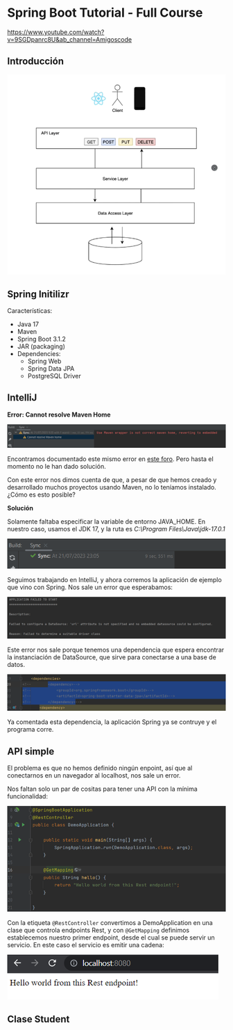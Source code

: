 # Spring Boot Tutorial - Full Course

https://www.youtube.com/watch?v=9SGDpanrc8U&ab_channel=Amigoscode

## Introducción

![](sources/2023-07-22-13-24-01.png)

## Spring Initilizr

Características:
- Java 17
- Maven
- Spring Boot 3.1.2 
- JAR (packaging)
- Dependencies:
  - Spring Web
  - Spring Data JPA
  - PostgreSQL Driver

## IntelliJ

**Error: Cannot resolve Maven Home**

![](sources/2023-07-21-10-06-44.png)

Encontramos documentado este mismo error en [este foro](https://youtrack.jetbrains.com/issue/IDEA-300044). Pero hasta el momento no le han dado solución.

Con este error nos dimos cuenta de que, a pesar de que hemos creado y desarrollado muchos proyectos usando Maven, no lo teníamos instalado. ¿Cómo es esto posible?

**Solución**

Solamente faltaba especificar la variable de entorno JAVA_HOME. En nuestro caso, usamos el JDK 17, y la ruta es _C:\Program Files\Java\jdk-17.0.1_

![](sources/2023-07-21-23-06-17.png)

Seguimos trabajando en IntelliJ, y ahora corremos la aplicación de ejemplo que vino con Spring. Nos sale un error que esperabamos:

![](sources/2023-07-22-12-44-05.png)

Este error nos sale porque tenemos una dependencia que espera encontrar la instanciación de DataSource, que sirve para conectarse a una base de datos.

![](sources/2023-07-22-12-50-24.png)

Ya comentada esta dependencia, la aplicación Spring ya se contruye y el programa corre.

## API simple

El problema es que no hemos definido ningún enpoint, así que al conectarnos en un navegador al localhost, nos sale un error.

Nos faltan solo un par de cositas para tener una API con la mínima funcionalidad:

![](sources/2023-07-22-13-20-27.png)

Con la etiqueta `@RestController` convertimos a DemoApplication en una clase que controla endpoints Rest, y con `@GetMapping` definimos establecemos nuestro primer endpoint, desde el cual se puede servir un servicio. En este caso el servicio es emitir una cadena:

![](sources/2023-07-22-13-13-44.png)

## Clase Student